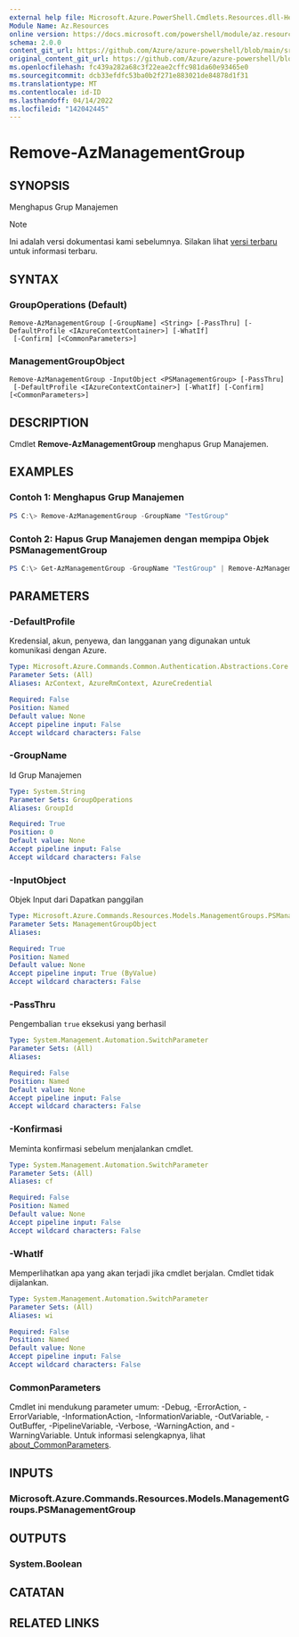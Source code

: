 ```yaml
---
external help file: Microsoft.Azure.PowerShell.Cmdlets.Resources.dll-Help.xml
Module Name: Az.Resources
online version: https://docs.microsoft.com/powershell/module/az.resources/remove-azmanagementgroup/
schema: 2.0.0
content_git_url: https://github.com/Azure/azure-powershell/blob/main/src/Resources/Resources/help/Remove-AzManagementGroup.md
original_content_git_url: https://github.com/Azure/azure-powershell/blob/main/src/Resources/Resources/help/Remove-AzManagementGroup.md
ms.openlocfilehash: fc439a282a68c3f22eae2cffc981da60e93465e0
ms.sourcegitcommit: dcb33efdfc53ba0b2f271e883021de84878d1f31
ms.translationtype: MT
ms.contentlocale: id-ID
ms.lasthandoff: 04/14/2022
ms.locfileid: "142042445"
---
```

# Remove-AzManagementGroup

## SYNOPSIS
Menghapus Grup Manajemen

> [!NOTE]
>Ini adalah versi dokumentasi kami sebelumnya. Silakan lihat [versi terbaru](/powershell/module/az.resources/remove-azmanagementgroup) untuk informasi terbaru.

## SYNTAX

### GroupOperations (Default)
```
Remove-AzManagementGroup [-GroupName] <String> [-PassThru] [-DefaultProfile <IAzureContextContainer>] [-WhatIf]
 [-Confirm] [<CommonParameters>]
```

### ManagementGroupObject
```
Remove-AzManagementGroup -InputObject <PSManagementGroup> [-PassThru]
 [-DefaultProfile <IAzureContextContainer>] [-WhatIf] [-Confirm] [<CommonParameters>]
```

## DESCRIPTION
Cmdlet **Remove-AzManagementGroup** menghapus Grup Manajemen.

## EXAMPLES

### Contoh 1: Menghapus Grup Manajemen
```powershell
PS C:\> Remove-AzManagementGroup -GroupName "TestGroup"
```

### Contoh 2: Hapus Grup Manajemen dengan mempipa Objek PSManagementGroup
```powershell
PS C:\> Get-AzManagementGroup -GroupName "TestGroup" | Remove-AzManagementGroup
```

## PARAMETERS

### -DefaultProfile
Kredensial, akun, penyewa, dan langganan yang digunakan untuk komunikasi dengan Azure.

```yaml
Type: Microsoft.Azure.Commands.Common.Authentication.Abstractions.Core.IAzureContextContainer
Parameter Sets: (All)
Aliases: AzContext, AzureRmContext, AzureCredential

Required: False
Position: Named
Default value: None
Accept pipeline input: False
Accept wildcard characters: False
```

### -GroupName
Id Grup Manajemen

```yaml
Type: System.String
Parameter Sets: GroupOperations
Aliases: GroupId

Required: True
Position: 0
Default value: None
Accept pipeline input: False
Accept wildcard characters: False
```

### -InputObject
Objek Input dari Dapatkan panggilan

```yaml
Type: Microsoft.Azure.Commands.Resources.Models.ManagementGroups.PSManagementGroup
Parameter Sets: ManagementGroupObject
Aliases:

Required: True
Position: Named
Default value: None
Accept pipeline input: True (ByValue)
Accept wildcard characters: False
```

### -PassThru
Pengembalian `true` eksekusi yang berhasil

```yaml
Type: System.Management.Automation.SwitchParameter
Parameter Sets: (All)
Aliases:

Required: False
Position: Named
Default value: None
Accept pipeline input: False
Accept wildcard characters: False
```

### -Konfirmasi
Meminta konfirmasi sebelum menjalankan cmdlet.

```yaml
Type: System.Management.Automation.SwitchParameter
Parameter Sets: (All)
Aliases: cf

Required: False
Position: Named
Default value: None
Accept pipeline input: False
Accept wildcard characters: False
```

### -WhatIf
Memperlihatkan apa yang akan terjadi jika cmdlet berjalan.
Cmdlet tidak dijalankan.

```yaml
Type: System.Management.Automation.SwitchParameter
Parameter Sets: (All)
Aliases: wi

Required: False
Position: Named
Default value: None
Accept pipeline input: False
Accept wildcard characters: False
```

### CommonParameters
Cmdlet ini mendukung parameter umum: -Debug, -ErrorAction, -ErrorVariable, -InformationAction, -InformationVariable, -OutVariable, -OutBuffer, -PipelineVariable, -Verbose, -WarningAction, and -WarningVariable. Untuk informasi selengkapnya, lihat [about_CommonParameters](http://go.microsoft.com/fwlink/?LinkID=113216).

## INPUTS

### Microsoft.Azure.Commands.Resources.Models.ManagementGroups.PSManagementGroup

## OUTPUTS

### System.Boolean

## CATATAN

## RELATED LINKS
